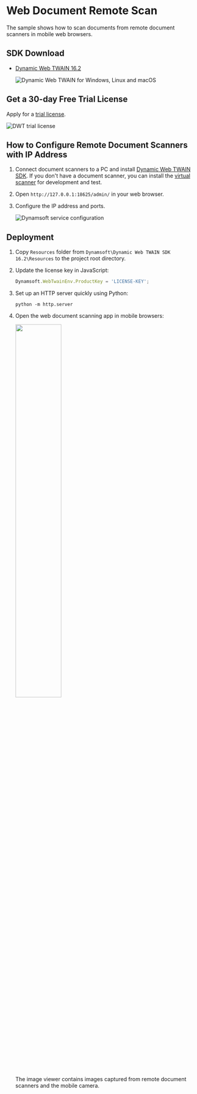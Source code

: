 # Web Document Remote Scan
The sample shows how to scan documents from remote document scanners in mobile web browsers.

## SDK Download
- [Dynamic Web TWAIN 16.2](https://www.dynamsoft.com/web-twain/downloads)

    ![Dynamic Web TWAIN for Windows, Linux and macOS](https://www.dynamsoft.com/blog/wp-content/uploads/2021/02/dynamic-web-twain-download.png)

## Get a 30-day Free Trial License
Apply for a [trial license](https://www.dynamsoft.com/customer/license/trialLicense).

![DWT trial license](https://www.dynamsoft.com/blog/wp-content/uploads/2021/02/dynamic-web-twain-trial-license.png)

## How to Configure Remote Document Scanners with IP Address
1. Connect document scanners to a PC and install [Dynamic Web TWAIN SDK](https://www.dynamsoft.com/web-twain/overview/). If you don't have a document scanner, you can install the [virtual scanner](https://download.dynamsoft.com/tool/twainds.win32.installer.2.1.3.msi) for development and test.
2. Open `http://127.0.0.1:18625/admin/` in your web browser.
3. Configure the IP address and ports.

    ![Dynamsoft service configuration](https://www.dynamsoft.com/blog/wp-content/uploads/2021/02/dynamsoft-service-configuration.png)


## Deployment
1. Copy `Resources` folder from `Dynamsoft\Dynamic Web TWAIN SDK 16.2\Resources` to the project root directory.

2. Update the license key in JavaScript:

    ```js
    Dynamsoft.WebTwainEnv.ProductKey = 'LICENSE-KEY';
    ```

3. Set up an HTTP server quickly using Python:

    ```
    python -m http.server
    ```

4. Open the web document scanning app in mobile browsers:

    <kbd><img src="https://www.dynamsoft.com/blog/wp-content/uploads/2021/01/web-document-remote-scan.jpg" width="50%">

    The image viewer contains images captured from remote document scanners and the mobile camera.
